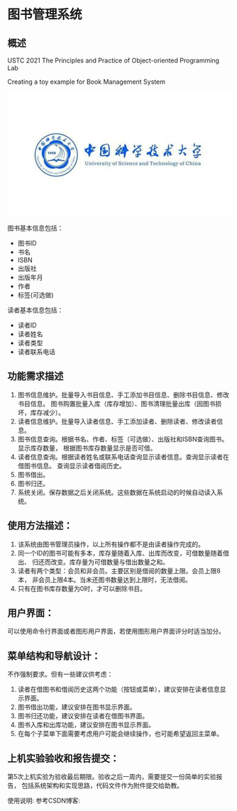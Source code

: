 # 图书管理系统

## 概述
USTC 2021 The Principles and Practice of Object-oriented Programming Lab

Creating a toy example for Book Management System

![](中科大校徽.jpg)

图书基本信息包括：
  + 图书ID 
  + 书名
  + ISBN
  + 出版社
  + 出版年月 
  + 作者 
  + 标签(可选做)
    
读者基本信息包括：
  + 读者ID
  + 读者姓名 
  + 读者类型
  + 读者联系电话

## 功能需求描述
 1. 图书信息维护。批量导入书目信息、手工添加书目信息、删除书目信息、修改书目信息。
    图书购置批量入库（库存增加）、图书清理批量出库（因图书损坏，库存减少）。
 2. 读者信息维护。批量导入读者信息、手工添加读者、删除读者、修改读者信息。
 3. 图书信息查询。根据书名、作者、标签（可选做）、出版社和ISBN查询图书。显示库存数量，
    根据图书库存数量显示是否可借。
 4. 读者信息查询。根据读者姓名或联系电话查询显示读者信息。查询显示读者在借图书信息。
    查询显示读者借阅历史。
 5. 图书借出。
 6. 图书归还。
 7. 系统关闭。保存数据之后关闭系统。这些数据在系统启动的时候自动读入系统。

## 使用方法描述：
 1. 该系统由图书管理员操作，以上所有操作都不是由读者操作完成的。
 2. 同一个ID的图书可能有多本，库存量随着入库、出库而改变，可借数量随着借出、
    归还而改变。库存量为可借数量与借出数量之和。
 3. 读者有两个类型：会员和非会员。主要区别是借阅的数量上限。会员上限8本，
    非会员上限4本。当未还图书数量达到上限时，无法借阅。
 4. 只有在图书库存数量为0时，才可以删除书目。

## 用户界面：
可以使用命令行界面或者图形用户界面，若使用图形用户界面评分时适当加分。

## 菜单结构和导航设计：
不作强制要求。但有一些建议供考虑：
 1. 读者在借图书和借阅历史这两个功能（按钮或菜单），建议安排在读者信息显示界面。
 2. 图书借出功能，建议安排在图书显示界面。
 3. 图书归还功能，建议安排在读者在借图书界面。
 4. 图书入库和出库功能，建议安排在图书显示界面。
 5. 在每个子菜单下面需要考虑用户可能会继续操作，也可能希望返回主菜单。

## 上机实验验收和报告提交：
第5次上机实验为验收最后期限。验收之后一周内，需要提交一份简单的实验报告，
包括系统架构和实现思路，代码文件作为附件提交给助教。

使用说明: 参考CSDN博客:
